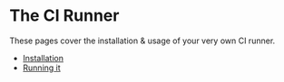 # The CI Runner

These pages cover the installation & usage of your very own CI runner.

-   [Installation](./installation.md)
-   [Running it](./running.md)
